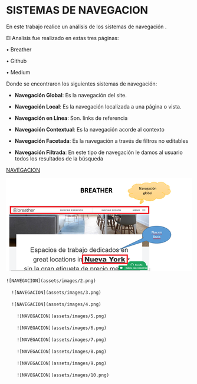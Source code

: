 # SISTEMAS DE NAVEGACION
En este trabajo realice un análisis de los sistemas de navegación .

El Analisis fue realizado en estas tres páginas:

•	Breather

•	Github

•	Medium

Donde se encontraron los siguientes sistemas de navegación:

+ **Navegación Global**: Es la navegación del site.

+ **Navegación Local**: Es la navegación localizada a una página o vista.
+	**Navegación en Línea**: Son. links de referencia

+	**Navegación Contextual**: Es la navegación acorde al contexto

+	**Navegación Facetada**: Es la navegación a través de filtros no editables

+	**Navegación Filtrada**: En este tipo de navegación le damos al usuario
 todos los resultados de la búsqueda

 [NAVEGACION](BREATHER.docx)

  ![NAVEGACION](assets/images/1.png)

    ![NAVEGACION](assets/images/2.png)

      ![NAVEGACION](assets/images/3.png)

      ![NAVEGACION](assets/images/4.png)  

        ![NAVEGACION](assets/images/5.png)

        ![NAVEGACION](assets/images/6.png)

        ![NAVEGACION](assets/images/7.png)

        ![NAVEGACION](assets/images/8.png)

        ![NAVEGACION](assets/images/9.png)

        ![NAVEGACION](assets/images/10.png)
